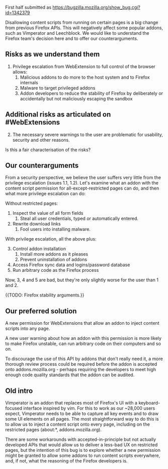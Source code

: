 First half submitted as https://bugzilla.mozilla.org/show_bug.cgi?id=1342379

Disallowing content scripts from running on certain pages is a big change from previous Firefox APIs. This will negatively affect some popular addons, such as Vimperator and Leechblock. We would like to understand the Firefox team's decision here and to offer our counterarguments.

## Risks as we understand them

1. Privilege escalation from WebExtension to full control of the browser allows:
    1. Malicious addons to do more to the host system and to Firefox internals
    2. Malware to target privileged addons
    3. Addon developers to reduce the stability of Firefox by deliberately or accidentally but not maliciously escaping the sandbox

## Additional risks as articulated on #WebExtensions

2. The necessary severe warnings to the user are problematic for usability, security and other reasons.

Is this a fair characterisation of the risks?

## Our counterarguments

From a security perspective, we believe the user suffers very little from the privilege escalation (issues 1.1, 1.2). Let's examine what an addon with the content script permission for all-except-restricted pages can do, and then what more privilege escalation can do:

Without restricted pages:

1. Inspect the value of all form fields
    1. Steal all user credentials, typed or automatically entered.
2. Rewrite download links
    1. Fool users into installing malware.

With privilege escalation, all the above plus:

3. Control addon installation
    1. Install more addons as it pleases
    2. Prevent uninstallation of addons
4. Access Firefox sync data and logins/password database
5. Run arbitrary code as the Firefox process

Now, 3, 4 and 5 are bad, but they're only slightly worse for the user than 1 and 2.

{{TODO: Firefox stability arguments.}}

## Our preferred solution

A new permission for WebExtensions that allow an addon to inject content scripts into any page.

A new user warning about how an addon with this permission is more likely to make Firefox unstable, can run arbitrary code on their computers and so on.

To discourage the use of this API by addons that don't really need it, a more thorough review process could be required before the addon is accepted onto addons.mozilla.org - perhaps requiring the developers to meet high enough code quality standards that the addon can be audited.

## Old intro

Vimperator is an addon that replaces most of Firefox's UI with a keyboard-focused interface inspired by vim. For this to work as our ~28,000 users expect, Vimperator needs to be able to capture all key events and to draw some UI elements on all pages. The most straightforward way to do this is to allow us to inject a content script onto every page, including on the restricted pages (about:\*, addons.mozilla.org).

There are some workarounds with accepted-in-principle but not actually developed APIs that would allow us to deliver a less-bad UX on restricted pages, but the intention of this bug is to explore whether a new permission might be granted to allow some addons to run content scripts everywhere, and, if not, what the reasoning of the Firefox developers is.
